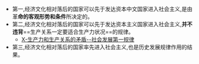 - 第一,经济文化相对落后的国家可以先于发达资本中文国家进入社会主义,是由革**命的客观形势和条件**所决定的。
- 第二,经济文化相对落后的国家可以先于发达资本主义国家进入社会主义,**并不违背**==生产关系一定要适合生产力状况==的规律。
	- [X-生产力和生产关系的矛盾--社会发展第一规律](X-生产力和生产关系的矛盾--社会发展第一规律.md)
- 第三,经济文化相对落后的国家率先进入社会主义,也是历史发展规律作用的结果。